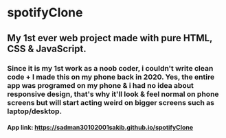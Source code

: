 # spotifyClone
## My 1st ever web project made with pure HTML, CSS & JavaScript.
### Since it is my 1st work as a noob coder, i couldn't write clean code + I made this on my phone back in 2020. Yes, the entire app was programed on my phone & i had no idea about responsive design, that's why it'll look & feel normal on phone screens but will start acting weird on bigger screens such as laptop/desktop.
#### App link: https://sadman30102001sakib.github.io/spotifyClone

